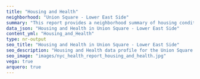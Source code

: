 ```yaml
---
title: "Housing and Health"
neighborhood: "Union Square - Lower East Side"
summary: "This report provides a neighborhood summary of housing conditions and related health outcomes. It also describes population characteristics that can increase vulnerability to housing hazards."
data_json: "Housing and Health in Union Square - Lower East Side"
content_yml: "Housing_and_Health"
type: nr-output
seo_title: "Housing and Health in Union Square - Lower East Side"
seo_description: "Housing and Health data profile for the Union Square - Lower East Side neighborhood of NYC."
seo_image: "images/nyc_health_report_housing_and_health.jpg"
vega: true
arquero: true
---
```

